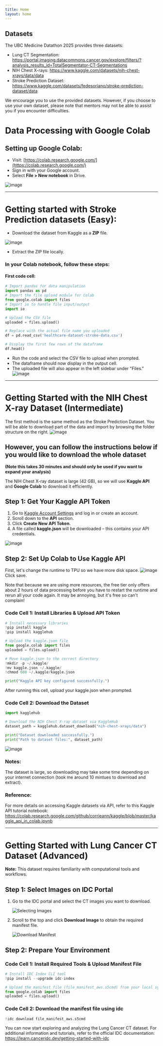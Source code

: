 ```yaml
---
title: Home
layout: home
---
```


## Datasets

The UBC Medicine Datathon 2025 provides three datasets:

- Lung CT Segmentation: https://portal.imaging.datacommons.cancer.gov/explore/filters/?analysis_results_id=TotalSegmentator-CT-Segmentations
- NIH Chest X-rays: https://www.kaggle.com/datasets/nih-chest-xrays/data/data
- Stroke Prediction Dataset: https://www.kaggle.com/datasets/fedesoriano/stroke-prediction-dataset/data

We encourage you to use the provided datasets. However, if you choose to use your own dataset, please note that mentors may not be able to assist you if you encounter difficulties.

# Data Processing with Google Colab

## Setting up Google Colab:
- Visit: [https://colab.research.google.com/](https://colab.research.google.com/)
- Sign in with your Google account.
- Select **File > New notebook** in Drive.

![image](https://github.com/user-attachments/assets/933f35ab-35cc-4bcb-9e40-cd28d728bbc3)

---

# Getting started with Stroke Prediction datasets (Easy):
- Download the dataset from Kaggle as a **ZIP** file.

![image](https://github.com/user-attachments/assets/04bf342e-2af3-4a83-999f-a880e453476c)

- Extract the ZIP file locally.

### In your Colab notebook, follow these steps:

#### First code cell:
```python
# Import pandas for data manipulation
import pandas as pd
# Import the file upload module for Colab
from google.colab import files
# Import io to handle file input/output
import io

# Upload the CSV file
uploaded = files.upload()
```
```python
# Replace with the actual file name you uploaded
df = pd.read_csv('healthcare-dataset-stroke-data.csv')

# Display the first few rows of the dataframe
df.head()
```
- Run the code and select the CSV file to upload when prompted.
- The dataframe should now display in the output cell.
- The uploaded file will also appear in the left sidebar under "Files."
![image](https://github.com/user-attachments/assets/ea5ec898-0bc6-4e51-b6d9-9110251fdba7)

---

# Getting Started with the NIH Chest X-ray Dataset (Intermediate)

The first method is the same method as the Stroke Prediction Dataset.
You will be able to download part of the data and import by browsing the folder structure on the right.
![image](https://github.com/user-attachments/assets/cca4f59f-2047-4286-9101-8febac86a628)

## However, you can follow the instructions below if you would like to download the whole dataset 

**(Note this takes 30 minutes and should only be used if you want to expand your analysis)**

The NIH Chest X-ray dataset is large (42 GB), so we will use **Kaggle API** and **Google Colab** to download it efficiently.

## Step 1: Get Your Kaggle API Token

1. Go to [Kaggle Account Settings](https://www.kaggle.com/settings/account) and log in or create an account.
2. Scroll down to the **API** section.
3. Click **Create New API Token**.
4. A file called **kaggle.json** will be downloaded – this contains your API credentials.

![image](https://github.com/user-attachments/assets/09b56952-9ad3-4d74-bce5-5b7e13879e81)



## Step 2: Set Up Colab to Use Kaggle API

First, let's change the runtime to TPU so we have more disk space.
![image](https://github.com/user-attachments/assets/dc76ec12-25ba-4539-82d3-f9109becadbf)
Click save.

Note that because we are using more resources, the free tier only offers about 2 hours of data processing before you have to restart the runtime and rerun all your code again.
It may be annoying, but it's free so can't complain!

### Code Cell 1: Install Libraries & Upload API Token
```python
# Install necessary libraries
!pip install kaggle
!pip install kagglehub

# Upload the kaggle.json file
from google.colab import files
uploaded = files.upload()

# Move kaggle.json to the correct directory
!mkdir -p ~/.kaggle/
!mv kaggle.json ~/.kaggle/
!chmod 600 ~/.kaggle/kaggle.json

print("Kaggle API key configured successfully.")
```
After running this cell, upload your kaggle.json when prompted.

### Code Cell 2: Download the Dataset
```python
import kagglehub

# Download the NIH Chest X-ray dataset via KaggleHub
dataset_path = kagglehub.dataset_download("nih-chest-xrays/data")

print("Dataset downloaded successfully.")
print("Path to dataset files:", dataset_path)
```

![image](https://github.com/user-attachments/assets/a2f05524-b964-40cd-bb2c-3a358bc9629a)


### Notes:
The dataset is large, so downloading may take some time depending on your internet connection (took me around 10 mintues to download and extract).

### Reference:
For more details on accessing Kaggle datasets via API, refer to this Kaggle API tutorial notebook: https://colab.research.google.com/github/corrieann/kaggle/blob/master/kaggle_api_in_colab.ipynb

---

# Getting Started with Lung Cancer CT Dataset (Advanced)

**Note:** This dataset requires familiarity with computational tools and workflows.

## Step 1: Select Images on IDC Portal

1. Go to the IDC portal and select the CT images you want to download.

   ![Selecting Images](https://github.com/user-attachments/assets/c4f2b5ad-8b6f-47bf-a153-33bc5a1fb9e6)

2. Scroll to the top and click **Download Image** to obtain the required manifest file.

   ![Download Manifest](https://github.com/user-attachments/assets/724ffc12-88f4-44fd-9e75-5cf89e60fc14)

## Step 2: Prepare Your Environment

### Code Cell 1: Install Required Tools & Upload Manifest File

```python
# Install IDC Index CLI tool
!pip install --upgrade idc-index

# Upload the manifest file (file_manifest_aws.s5cmd) from your local system
from google.colab import files
uploaded = files.upload()
```

### Code Cell 2: Download the manifest file using idc
```python
!idc download file_manifest_aws.s5cmd 
```

You can now start exploring and analyzing the Lung Cancer CT dataset.
For additional information and tutorials, refer to the official IDC documentation: https://learn.canceridc.dev/getting-started-with-idc








